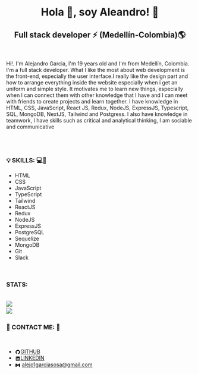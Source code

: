 <h1 align="center">Hola 🤙, soy Aleandro! 👻</h1>
<h2 align="center">Full stack developer ⚡ (Medellín-Colombia)🌎</h2>
<br/>
<p>Hi!. I'm Alejandro Garcia, I'm 19 years old and I'm from Medellín, Colombia. I'm a full stack developer. What I like the most about web development is the front-end, especially the user interface.I really like the design part and how to arrange everything inside the website especially when i get an uniform and simple style.
It motivates me to learn new things, especially when I can connect them with other knowledge that I have and I can meet with friends to create projects and learn together.
I have knowledge in HTML, CSS, JavaScript, React JS, Redux, NodeJS, ExpressJS, Typescript, SQL, MongoDB, NextJS, Tailwind and Postgress. I also have knowledge in teamwork, I have skills such as critical and analytical thinking, I am sociable and communicative
</p>
<br/>
<br/>
<h3 align="left">💡 SKILLS: 💻🦾</h3>
<ul style={{display: 'gird', gridTemplateColumns: 'repeat(4, 1fr)'}}>
  <li>HTML</li>
  <li>CSS</li>
  <li>JavaScript</li>
  <li>TypeScript</li>
  <li>Tailwind</li>
  <li>ReactJS</li>
  <li>Redux</li>
  <li>NodeJS</li>
  <li>ExpressJS</li>
  <li>PostgreSQL</li>
  <li>Sequelize</li>
  <li>MongoDB</li>
  <li>Git</li>
  <li>Slack</li>
</ul>
<br/>
<h3>STATS: </h3>
<br/>
<img src="https://github-readme-stats.vercel.app/api?username=alejandrogh7&show_icons=true&theme=radical" />
<br/>
<img src="https://github-readme-stats.vercel.app/api/top-langs/?username=anuraghazra&layout=compact&theme=radical" />
<br/>
<h3 align="left">📱 CONTACT ME: 🤙</h3>
<br/>
<ul>
  <li><img src='./github-logo-24.png' width=3% align="center"/><a href="https://github.com/alejandrogh7">GITHUB</a></li>
  <li><img src='./linkedin-square-logo-24.png' width=3% align="center"/><a href="https://www.linkedin.com/in/alejandro-garcia-fullstack/">LINKEDIN</a></li>
  <li><img src='./gmail-logo-24.png' width=3% align="center"/> <a href="alejo1garciasosa@gmail.com">alejo1garciasosa@gmail.com</a></li>
</ul>
